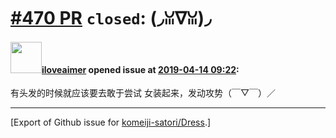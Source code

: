 # [\#470 PR](https://github.com/komeiji-satori/Dress/pull/470) `closed`: (◞ꈍ∇ꈍ)◞

#### <img src="https://avatars.githubusercontent.com/u/34212397?u=f4b30b41a83e9c5524dcede52e3bc874bc10b9ba&v=4" width="50">[iloveaimer](https://github.com/iloveaimer) opened issue at [2019-04-14 09:22](https://github.com/komeiji-satori/Dress/pull/470):

有头发的时候就应该要去敢于尝试 
女装起来，发动攻势（￣▽￣）／





-------------------------------------------------------------------------------



[Export of Github issue for [komeiji-satori/Dress](https://github.com/komeiji-satori/Dress).]
